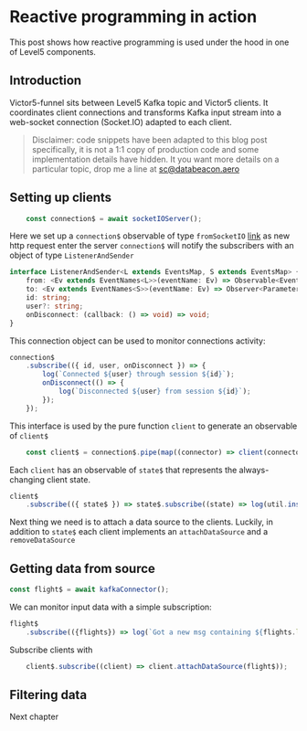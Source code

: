 # Reactive programming in action
This post shows how reactive programming is used under the hood in one of Level5 components. 

## Introduction

Victor5-funnel sits between Level5 Kafka topic and Victor5 clients. It coordinates client connections and transforms Kafka input stream into a web-socket connection (Socket.IO)  adapted to each client.

> Disclaimer: code snippets have been adapted to this blog post specifically, it is not a 1:1 copy of production code and some implementation details have hidden.  It you want more details on a particular topic, drop me a line at sc@databeacon.aero

## Setting up clients
```typescript
    const connection$ = await socketIOServer();
```
 
Here we set up a `connection$` observable of type `fromSocketIO` [link](www.mpn.js)  as new http request enter the server `connection$` will notify the subscribers with an object of type `ListenerAndSender`

```typescript
interface ListenerAndSender<L extends EventsMap, S extends EventsMap> {
    from: <Ev extends EventNames<L>>(eventName: Ev) => Observable<EventParam<L, Ev>[0]>;
    to: <Ev extends EventNames<S>>(eventName: Ev) => Observer<Parameters<S[Ev]>[0]>;
    id: string;
    user?: string;
    onDisconnect: (callback: () => void) => void;
}
```

This connection object can be used to monitor connections activity:

```typescript
connection$
	.subscribe(({ id, user, onDisconnect }) => {
        log(`Connected ${user} through session ${id}`);
        onDisconnect(() => {
            log(`Disconnected ${user} from session ${id}`);
        });
    });
```

This interface is used by the pure function `client` to generate an observable of `client$`

```typescript
    const client$ = connection$.pipe(map((connector) => client(connector)));
```

Each `client` has an observable of `state$` that represents the always-changing client state. 

```typescript
client$
	.subscribe(({ state$ }) => state$.subscribe((state) => log(util.inspect(state, { depth: 4 }))));
```

Next thing we need is to attach a data source to the clients. Luckily, in addition to `state$` each client implements an `attachDataSource` and a `removeDataSource`

## Getting data from source

```typescript
const flight$ = await kafkaConnector();
```

We can monitor input data with a simple subscription: 

```typescript
flight$
	.subscribe(({flights}) => log(`Got a new msg containing ${flights.length} flights`));
```


Subscribe clients with

```typescript
    client$.subscribe((client) => client.attachDataSource(flight$));
```
 
## Filtering data 

Next chapter
